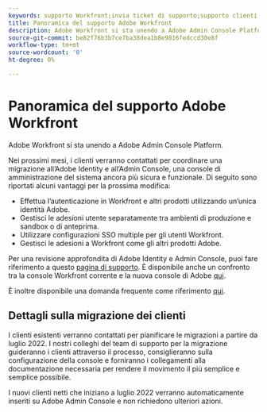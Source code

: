 ```yaml
---
keywords: supporto Workfront;invia ticket di supporto;supporto clienti
title: Panoramica del supporto Adobe Workfront
description: Adobe Workfront si sta unendo a Adobe Admin Console Platform.
source-git-commit: be82f76b3b7ce7ba38dea1b8e9816fedccd30e8f
workflow-type: tm+mt
source-wordcount: '0'
ht-degree: 0%

---
```


# Panoramica del supporto Adobe Workfront

Adobe Workfront si sta unendo a Adobe Admin Console Platform.

Nei prossimi mesi, i clienti verranno contattati per coordinare una migrazione all’Adobe Identity e all’Admin Console, una console di amministrazione del sistema ancora più sicura e funzionale. Di seguito sono riportati alcuni vantaggi per la prossima modifica:

* Effettua l’autenticazione in Workfront e altri prodotti utilizzando un’unica identità Adobe.
* Gestisci le adesioni utente separatamente tra ambienti di produzione e sandbox o di anteprima.
* Utilizzare configurazioni SSO multiple per gli utenti Workfront.
* Gestisci le adesioni a Workfront come gli altri prodotti Adobe.

Per una revisione approfondita di Adobe Identity e Admin Console, puoi fare riferimento a questo [pagina di supporto](https://helpx.adobe.com/enterprise/admin-guide.html). È disponibile anche un confronto tra la console Workfront corrente e la nuova console di Adobe [qui](https://one.workfront.com/s/document-item?bundleId=the-new-workfront-experience&amp;topicId=Content%2FAdministration_and_Setup%2FGet_started-WF_administration%2Factions-in-admin-console.htm&amp;_LANG=enus).

<!--
New URL for July 27:
https://experienceleague.adobe.com/docs/workfront/using/administration-and-setup/get-started-administration/actions-in-admin-console.html
-->

È inoltre disponibile una domanda frequente come riferimento [qui](faq.md).

## Dettagli sulla migrazione dei clienti

I clienti esistenti verranno contattati per pianificare le migrazioni a partire da luglio 2022.  I nostri colleghi del team di supporto per la migrazione guideranno i clienti attraverso il processo, consiglieranno sulla configurazione della console e forniranno i collegamenti alla documentazione necessaria per rendere il movimento il più semplice e semplice possibile.

I nuovi clienti netti che iniziano a luglio 2022 verranno automaticamente inseriti su Adobe Admin Console e non richiedono ulteriori azioni.
